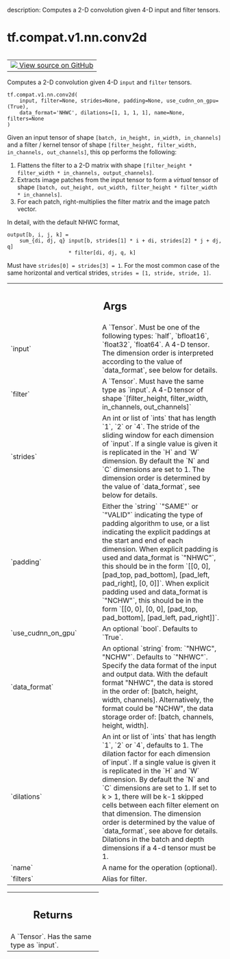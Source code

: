 description: Computes a 2-D convolution given 4-D input and filter tensors.

<div itemscope itemtype="http://developers.google.com/ReferenceObject">
<meta itemprop="name" content="tf.compat.v1.nn.conv2d" />
<meta itemprop="path" content="Stable" />
</div>

# tf.compat.v1.nn.conv2d

<!-- Insert buttons and diff -->

<table class="tfo-notebook-buttons tfo-api nocontent" align="left">
<td>
  <a target="_blank" href="https://github.com/tensorflow/tensorflow/blob/r2.2/tensorflow/python/ops/nn_ops.py#L1920-L2014">
    <img src="https://www.tensorflow.org/images/GitHub-Mark-32px.png" />
    View source on GitHub
  </a>
</td>
</table>



Computes a 2-D convolution given 4-D `input` and `filter` tensors.

<pre class="devsite-click-to-copy prettyprint lang-py tfo-signature-link">
<code>tf.compat.v1.nn.conv2d(
    input, filter=None, strides=None, padding=None, use_cudnn_on_gpu=(True),
    data_format='NHWC', dilations=[1, 1, 1, 1], name=None, filters=None
)
</code></pre>



<!-- Placeholder for "Used in" -->

Given an input tensor of shape `[batch, in_height, in_width, in_channels]`
and a filter / kernel tensor of shape
`[filter_height, filter_width, in_channels, out_channels]`, this op
performs the following:

1. Flattens the filter to a 2-D matrix with shape
   `[filter_height * filter_width * in_channels, output_channels]`.
2. Extracts image patches from the input tensor to form a *virtual*
   tensor of shape `[batch, out_height, out_width,
   filter_height * filter_width * in_channels]`.
3. For each patch, right-multiplies the filter matrix and the image patch
   vector.

In detail, with the default NHWC format,

    output[b, i, j, k] =
        sum_{di, dj, q} input[b, strides[1] * i + di, strides[2] * j + dj, q]
                        * filter[di, dj, q, k]

Must have `strides[0] = strides[3] = 1`.  For the most common case of the same
horizontal and vertical strides, `strides = [1, stride, stride, 1]`.

<!-- Tabular view -->
 <table class="responsive fixed orange">
<colgroup><col width="214px"><col></colgroup>
<tr><th colspan="2"><h2 class="add-link">Args</h2></th></tr>

<tr>
<td>
`input`
</td>
<td>
A `Tensor`. Must be one of the following types:
`half`, `bfloat16`, `float32`, `float64`.
A 4-D tensor. The dimension order is interpreted according to the value
of `data_format`, see below for details.
</td>
</tr><tr>
<td>
`filter`
</td>
<td>
A `Tensor`. Must have the same type as `input`.
A 4-D tensor of shape
`[filter_height, filter_width, in_channels, out_channels]`
</td>
</tr><tr>
<td>
`strides`
</td>
<td>
An int or list of `ints` that has length `1`, `2` or `4`.  The
stride of the sliding window for each dimension of `input`. If a single
value is given it is replicated in the `H` and `W` dimension. By default
the `N` and `C` dimensions are set to 1. The dimension order is determined
by the value of `data_format`, see below for details.
</td>
</tr><tr>
<td>
`padding`
</td>
<td>
Either the `string` `"SAME"` or `"VALID"` indicating the type of
padding algorithm to use, or a list indicating the explicit paddings at
the start and end of each dimension. When explicit padding is used and
data_format is `"NHWC"`, this should be in the form `[[0, 0], [pad_top,
pad_bottom], [pad_left, pad_right], [0, 0]]`. When explicit padding used
and data_format is `"NCHW"`, this should be in the form `[[0, 0], [0, 0],
[pad_top, pad_bottom], [pad_left, pad_right]]`.
</td>
</tr><tr>
<td>
`use_cudnn_on_gpu`
</td>
<td>
An optional `bool`. Defaults to `True`.
</td>
</tr><tr>
<td>
`data_format`
</td>
<td>
An optional `string` from: `"NHWC", "NCHW"`.
Defaults to `"NHWC"`.
Specify the data format of the input and output data. With the
default format "NHWC", the data is stored in the order of:
[batch, height, width, channels].
Alternatively, the format could be "NCHW", the data storage order of:
[batch, channels, height, width].
</td>
</tr><tr>
<td>
`dilations`
</td>
<td>
An int or list of `ints` that has length `1`, `2` or `4`,
defaults to 1. The dilation factor for each dimension of`input`. If a
single value is given it is replicated in the `H` and `W` dimension. By
default the `N` and `C` dimensions are set to 1. If set to k > 1, there
will be k-1 skipped cells between each filter element on that dimension.
The dimension order is determined by the value of `data_format`, see above
for details. Dilations in the batch and depth dimensions if a 4-d tensor
must be 1.
</td>
</tr><tr>
<td>
`name`
</td>
<td>
A name for the operation (optional).
</td>
</tr><tr>
<td>
`filters`
</td>
<td>
Alias for filter.
</td>
</tr>
</table>



<!-- Tabular view -->
 <table class="responsive fixed orange">
<colgroup><col width="214px"><col></colgroup>
<tr><th colspan="2"><h2 class="add-link">Returns</h2></th></tr>
<tr class="alt">
<td colspan="2">
A `Tensor`. Has the same type as `input`.
</td>
</tr>

</table>

